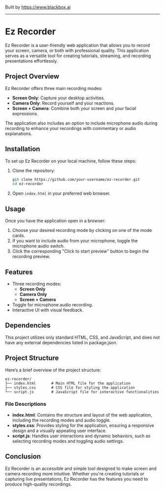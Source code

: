 
Built by https://www.blackbox.ai

---

# Ez Recorder

Ez Recorder is a user-friendly web application that allows you to record your screen, camera, or both with professional quality. This application serves as a versatile tool for creating tutorials, streaming, and recording presentations effortlessly.

## Project Overview

Ez Recorder offers three main recording modes:
- **Screen Only**: Capture your desktop activities.
- **Camera Only**: Record yourself and your reactions.
- **Screen + Camera**: Combine both your screen and your facial expressions.

The application also includes an option to include microphone audio during recording to enhance your recordings with commentary or audio explanations.

## Installation

To set up Ez Recorder on your local machine, follow these steps:

1. Clone the repository:
   ```bash
   git clone https://github.com/your-username/ez-recorder.git
   cd ez-recorder
   ```

2. Open `index.html` in your preferred web browser.

## Usage

Once you have the application open in a browser:

1. Choose your desired recording mode by clicking on one of the mode cards.
2. If you want to include audio from your microphone, toggle the microphone audio switch.
3. Click the corresponding "Click to start preview" button to begin the recording preview.

## Features

- Three recording modes:
  - **Screen Only**
  - **Camera Only**
  - **Screen + Camera**
- Toggle for microphone audio recording.
- Interactive UI with visual feedback.

## Dependencies

This project utilizes only standard HTML, CSS, and JavaScript, and does not have any external dependencies listed in package.json.

## Project Structure

Here’s a brief overview of the project structure:

```
ez-recorder/
├── index.html       # Main HTML file for the application
├── styles.css       # CSS file for styling the application
└── script.js        # JavaScript file for interactive functionalities
```

### File Descriptions

- **index.html**: Contains the structure and layout of the web application, including the recording modes and audio toggle.
- **styles.css**: Provides styling for the application, ensuring a responsive design and a visually appealing user interface.
- **script.js**: Handles user interactions and dynamic behaviors, such as selecting recording modes and toggling audio settings.

## Conclusion

Ez Recorder is an accessible and simple tool designed to make screen and camera recording more intuitive. Whether you're creating tutorials or capturing live presentations, Ez Recorder has the features you need to produce high-quality recordings.